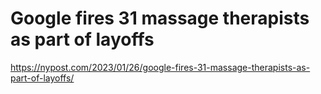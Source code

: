 # Google fires 31 massage therapists as part of layoffs 
 <https://nypost.com/2023/01/26/google-fires-31-massage-therapists-as-part-of-layoffs/>